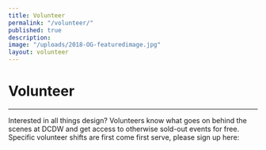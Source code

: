 ```yaml
---
title: Volunteer
permalink: "/volunteer/"
published: true
description:
image: "/uploads/2018-OG-featuredimage.jpg"
layout: volunteer
---
```


# Volunteer

---

Interested in all things design? Volunteers know what goes on behind the scenes at DCDW and get access to otherwise sold-out events for free. Specific volunteer shifts are first come first serve, please sign up here:

